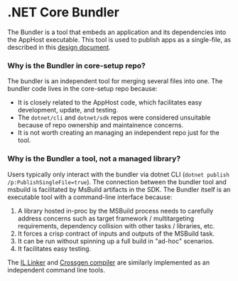 .NET Core Bundler
===================================

The Bundler is a tool that embeds an application and its dependencies into the AppHost executable. This tool is used to publish apps as a single-file, as described in this [design document](https://github.com/dotnet/designs/blob/master/accepted/single-file/design.md).

### Why is the Bundler in core-setup repo?

The bundler is an independent tool for merging several files into one. 
The bundler code lives in the core-setup repo because:
* It is closely related to the AppHost code, which facilitates easy development, update, and testing.
* The `dotnet/cli` and `dotnet/sdk` repos were considered unsuitable because of repo ownership and maintainence concerns.
* It is not worth creating an managing an independent repo just for the tool. 

### Why is the Bundler a tool, not a managed library?

Users typically only interact with the bundler via dotnet CLI (`dotnet publish /p:PublishSingleFile=true`). The connection between the bundler tool and msbuild is facilitated by MsBuild artifacts in the SDK.  The Bundler itself is an executable tool with a command-line interface because: 

1. A library hosted in-proc by the MSBuild process needs to carefully address concerns such as target framework / multitargeting requirements, dependency collision with other tasks / libraries, etc. 
2. It forces a crisp contract of inputs and outputs of the MSBuild task.
3. It can be run without spinning up a full build in "ad-hoc" scenarios.
4. It facilitates easy testing.

The [IL Linker](https://github.com/mono/linker) and [Crossgen compiler](https://github.com/dotnet/coreclr/tree/master/src/tools/crossgen) are similarly implemented as an independent command line tools.